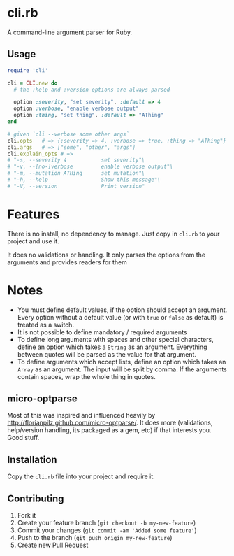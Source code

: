 # cli.rb

A command-line argument parser for Ruby.

## Usage

```ruby
require 'cli'

cli = CLI.new do
  # the :help and :version options are always parsed

  option :severity, "set severity", :default => 4
  option :verbose, "enable verbose output"
  option :thing, "set thing", :default => "AThing"
end

# given `cli --verbose some other args`
cli.opts   # => {:severity => 4, :verbose => true, :thing => "AThing"}
cli.args   # => ["some", "other", "args"]
cli.explain_opts # =>
# "-s, --severity 4           set severity"\
# "-v, --[no-]verbose         enable verbose output"\
# "-m, --mutation ATHing      set mutation"\
# "-h, --help                 Show this message"\
# "-V, --version              Print version"
```

# Features

There is no install, no dependency to manage.  Just copy in `cli.rb` to your project and use it.

It does no validations or handling.  It only parses the options from the arguments and provides readers for them

# Notes

* You must define default values, if the option should accept an argument. Every option without a default value (or with `true` or `false` as default) is treated as a switch.
* It is not possible to define mandatory / required arguments
* To define long arguments with spaces and other special characters, define an option which takes a `String` as an argument. Everything between quotes will be parsed as the value for that argument.
* To define arguments which accept lists, define an option which takes an `Array` as an argument.  The input will be split by comma. If the arguments contain spaces, wrap the whole thing in quotes.

## micro-optparse

Most of this was inspired and influenced heavily by http://florianpilz.github.com/micro-optparse/.  It does more (validations, help/version handling, its packaged as a gem, etc) if that interests you.  Good stuff.

## Installation

Copy the `cli.rb` file into your project and require it.

## Contributing

1. Fork it
2. Create your feature branch (`git checkout -b my-new-feature`)
3. Commit your changes (`git commit -am 'Added some feature'`)
4. Push to the branch (`git push origin my-new-feature`)
5. Create new Pull Request

